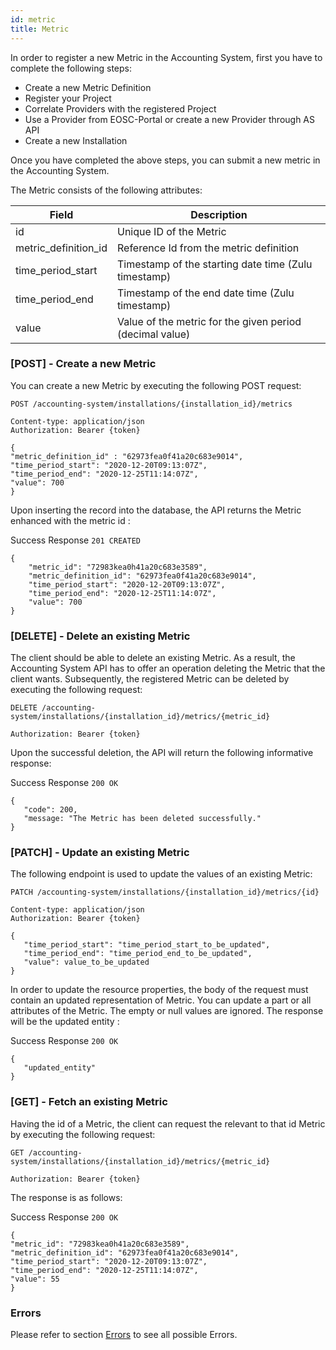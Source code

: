 ```yaml
---
id: metric
title: Metric
---
```


In order to register a new Metric in the Accounting System, first you have to complete the following steps:

- Create a new Metric Definition
- Register your Project
- Correlate Providers with the registered Project
- Use a Provider from EOSC-Portal or create a new Provider through AS API
- Create a new Installation

Once you have completed the above steps, you can submit a new metric in the Accounting System.

The Metric consists of the following attributes:

| Field          	| Description   	                      | 
|------------------	|---------------------------------------- |
| id             	| Unique ID of the Metric             |
| metric_definition_id       	| Reference Id from the metric definition |
| time_period_start      	    | Timestamp of the starting date time (Zulu timestamp) |
| time_period_end      	|Timestamp of the end date time (Zulu timestamp)|
| value      	| Value of the metric for the given period (decimal value) |

### [POST] - Create a new Metric

You can create a new Metric by executing the following POST request:

```
POST /accounting-system/installations/{installation_id}/metrics

Content-type: application/json
Authorization: Bearer {token}

{
"metric_definition_id" : "62973fea0f41a20c683e9014",
"time_period_start": "2020-12-20T09:13:07Z",
"time_period_end": "2020-12-25T11:14:07Z",  
"value": 700
}
```

Upon inserting the record into the database, the API returns the Metric enhanced with the metric id :

Success Response `201 CREATED`

```
{
    "metric_id": "72983kea0h41a20c683e3589",
    "metric_definition_id": "62973fea0f41a20c683e9014",
    "time_period_start": "2020-12-20T09:13:07Z",
    "time_period_end": "2020-12-25T11:14:07Z",
    "value": 700
}
```


### [DELETE] - Delete an existing Metric

The client should be able to delete an existing Metric. As a result, the Accounting System API has to offer an operation deleting the Metric that the client wants.
Subsequently, the registered Metric can be deleted by executing the following request:

```
DELETE /accounting-system/installations/{installation_id}/metrics/{metric_id}

Authorization: Bearer {token}
```

Upon the successful deletion, the API will return the following informative response:

Success Response `200 OK`

```
{
   "code": 200,
   "message: "The Metric has been deleted successfully." 
}
```

### [PATCH] - Update an existing Metric

The following endpoint is used to update the values of an existing Metric:

```
PATCH /accounting-system/installations/{installation_id}/metrics/{id}

Content-type: application/json
Authorization: Bearer {token}

{
   "time_period_start": "time_period_start_to_be_updated",
   "time_period_end": "time_period_end_to_be_updated",
   "value": value_to_be_updated
}
```

In order to update the resource properties, the body of the request must contain an updated representation of Metric. You can update a part or all attributes of the Metric. The empty or null values are ignored.
The response will be the updated entity :

Success Response `200 OK`

```
{
   "updated_entity"
}
```

### [GET] - Fetch an existing Metric

Having the id of a Metric, the client can request the relevant to that id Metric by executing the following request:

```
GET /accounting-system/installations/{installation_id}/metrics/{metric_id}

Authorization: Bearer {token}
```

The response is as follows:

Success Response `200 OK`

```
{    
"metric_id": "72983kea0h41a20c683e3589",
"metric_definition_id": "62973fea0f41a20c683e9014", 
"time_period_start": "2020-12-20T09:13:07Z", 
"time_period_end": "2020-12-25T11:14:07Z",   
"value": 55
}
```

### Errors

Please refer to section [Errors](./api_errors) to see all possible Errors.